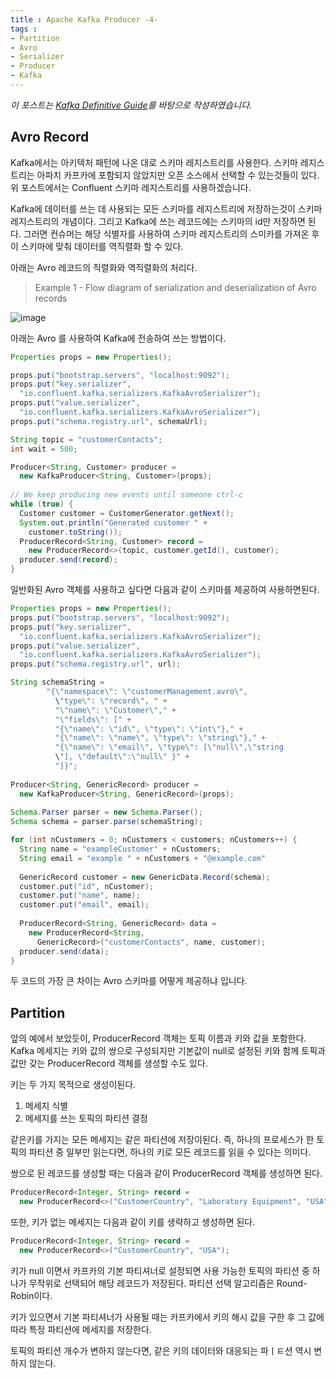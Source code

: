 ```yaml
---
title : Apache Kafka Producer -4-
tags :
- Partition
- Avro
- Serializer
- Producer
- Kafka
---
```


*이 포스트는 [Kafka Definitive Guide](https://github.com/Avkash/mldl/blob/master/pages/docs/books/confluent-kafka-definitive-guide-complete.pdf)를 바탕으로 작성하였습니다.*

## Avro Record

Kafka에서는 아키텍처 패턴에 나온 대로 스키마 레지스트리를 사용한다. 스키마 레지스트리는 아파치 카프카에 포함되지 않았지만 오픈 소스에서 선택할 수 있는것들이 있다. 위 포스트에서는 Confluent 스키마 레지스트리를 사용하겠습니다.

Kafka에 데이터를 쓰는 데 사용되는 모든 스키마를 레지스트리에 저장하는것이 스키마 레지스트리의 개념이다. 그리고 Kafka에 쓰는 레코드에는 스키마의 id만 저장하면 된다. 그러면 컨슈머는 해당 식별자를 사용하여 스키마 레지스트리의 스미카를 가져온 후 이 스키마에 맞춰 데이터를 역직렬화 할 수 있다.

아래는 Avro 레코드의 직렬화와 역직렬화의 처리다.

> Example 1 - Flow diagram of serialization and deserialization of Avro records

![image](https://user-images.githubusercontent.com/44635266/70387987-514b7800-19ef-11ea-8572-bc4b7cd0f377.png)

아래는 Avro 를 사용하여 Kafka에 전송하여 쓰는 방법이다.

```java
Properties props = new Properties();

props.put("bootstrap.servers", "localhost:9092");
props.put("key.serializer",
  "io.confluent.kafka.serializers.KafkaAvroSerializer");
props.put("value.serializer",
  "io.confluent.kafka.serializers.KafkaAvroSerializer");
props.put("schema.registry.url", schemaUrl);

String topic = "customerContacts";
int wait = 500;

Producer<String, Customer> producer =
  new KafkaProducer<String, Customer>(props);
  
// We keep producing new events until someone ctrl-c
while (true) {
  Customer customer = CustomerGenerator.getNext();
  System.out.println("Generated customer " +
    customer.toString());
  ProducerRecord<String, Customer> record =
    new ProducerRecord<>(topic, customer.getId(), customer);
  producer.send(record);
}
```

일반화된 Avro 객체를 사용하고 싶다면 다음과 같이 스키마를 제공하여 사용하면된다.

```java
Properties props = new Properties();
props.put("bootstrap.servers", "localhost:9092");
props.put("key.serializer",
  "io.confluent.kafka.serializers.KafkaAvroSerializer");
props.put("value.serializer",
  "io.confluent.kafka.serializers.KafkaAvroSerializer");
props.put("schema.registry.url", url);

String schemaString =
        "{\"namespace\": \"customerManagement.avro\",
          \"type\": \"record\", " +
          "\"name\": \"Customer\"," +
          "\"fields\": [" +
          "{\"name\": \"id\", \"type\": \"int\"}," +
          "{\"name\": \"name\", \"type\": \"string\"}," +
          "{\"name\": \"email\", \"type\": [\"null\",\"string
          \"], \"default\":\"null\" }" +
          "]}";
          
Producer<String, GenericRecord> producer =
  new KafkaProducer<String, GenericRecord>(props);
  
Schema.Parser parser = new Schema.Parser();
Schema schema = parser.parse(schemaString);

for (int nCustomers = 0; nCustomers < customers; nCustomers++) {
  String name = "exampleCustomer" + nCustomers;
  String email = "example " + nCustomers + "@example.com"
  
  GenericRecord customer = new GenericData.Record(schema);
  customer.put("id", nCustomer);
  customer.put("name", name);
  customer.put("email", email);
  
  ProducerRecord<String, GenericRecord> data =
    new ProducerRecord<String,
      GenericRecord>("customerContacts", name, customer);
  producer.send(data);
}
```

두 코드의 가장 큰 차이는 Avro 스키마를 어떻게 제공하냐 입니다.

## Partition

앞의 예에서 보았듯이, ProducerRecord 객체는 토픽 이름과 키와 값을 포함한다. Kafka 메세지는 키와 값의 쌍으로 구성되지만 기본값이 null로 설정된 키와 함께 토픽과 값만 갖는 ProducerRecord 객체를 생성할 수도 있다.

키는 두 가지 목적으로 생성이된다.

1. 메세지 식별
2. 메세지를 쓰는 토픽의 파티션 결정

같은키를 가지는 모든 메세지는 같은 파티션에 저장이된다. 즉, 하나의 프로세스가 한 토픽의 파티션 중 일부만 읽는다면, 하나의 키로 모든 레코드를 읽을 수 있다는 의미다.

쌍으로 된 레코드를 생성할 때는 다음과 같이 ProducerRecord 객체를 생성하면 된다.

```java
ProducerRecord<Integer, String> record =
  new ProducerRecord<>("CustomerCountry", "Laboratory Equipment", "USA");
```

또한, 키가 없는 메세지는 다음과 같이 키를 생략하고 생성하면 된다.

```java
ProducerRecord<Integer, String> record =
  new ProducerRecord<>("CustomerCountry", "USA"); 
```

키가 null 이면서 카프카의 기본 파티셔너로 설정되면 사용 가능한 토픽의 파티션 중 하나가 무작위로 선택되어 해당 레코드가 저장된다. 파티션 선택 알고리즘은 Round-Robin이다.

키가 있으면서 기본 파티셔너가 사용될 때는 카프카에서 키의 해시 값을 구한 후 그 값에 따라 특정 파티션에 메세지를 저장한다.

토픽의 파티션 개수가 변하지 않는다면, 같은 키의 데이터와 대응되는 파ㅣㅌ션 역시 변하지 않는다.
